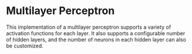# Multilayer Perceptron

This implementation of a multilayer perceptron supports a variety of activation functions for each layer.  It also supports a configurable number of hidden layers, and the number of neurons in each hidden layer can also be customized.
